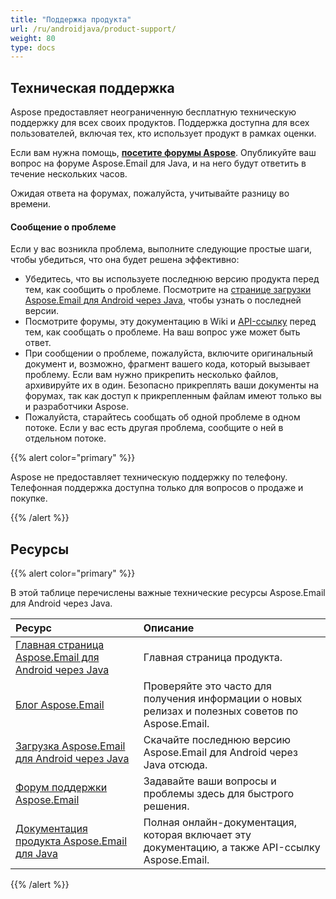 ```yaml
---
title: "Поддержка продукта"
url: /ru/androidjava/product-support/
weight: 80
type: docs
---
```


## **Техническая поддержка**

Aspose предоставляет неограниченную бесплатную техническую поддержку для всех своих продуктов. Поддержка доступна для всех пользователей, включая тех, кто использует продукт в рамках оценки.

Если вам нужна помощь, [**посетите форумы Aspose**](https://forum.aspose.com/c/email). Опубликуйте ваш вопрос на форуме Aspose.Email для Java, и на него будут ответить в течение нескольких часов.

Ожидая ответа на форумах, пожалуйста, учитывайте разницу во времени.
#### **Сообщение о проблеме**
Если у вас возникла проблема, выполните следующие простые шаги, чтобы убедиться, что она будет решена эффективно:

- Убедитесь, что вы используете последнюю версию продукта перед тем, как сообщить о проблеме. Посмотрите на [странице загрузки Aspose.Email для Android через Java](http://maven.aspose.com/repository/simple/ext-release-local/com/aspose/aspose-email/), чтобы узнать о последней версии.
- Посмотрите форумы, эту документацию в Wiki и [API-ссылку](https://apireference.aspose.com/java/email) перед тем, как сообщать о проблеме. На ваш вопрос уже может быть ответ.
- При сообщении о проблеме, пожалуйста, включите оригинальный документ и, возможно, фрагмент вашего кода, который вызывает проблему. Если вам нужно прикрепить несколько файлов, архивируйте их в один. Безопасно прикреплять ваши документы на форумах, так как доступ к прикрепленным файлам имеют только вы и разработчики Aspose.
- Пожалуйста, старайтесь сообщать об одной проблеме в одном потоке. Если у вас есть другая проблема, сообщите о ней в отдельном потоке.

{{% alert color="primary" %}} 

Aspose не предоставляет техническую поддержку по телефону. Телефонная поддержка доступна только для вопросов о продаже и покупке.

{{% /alert %}}

## **Ресурсы**

{{% alert color="primary" %}} 

В этой таблице перечислены важные технические ресурсы Aspose.Email для Android через Java.

|**Ресурс**|**Описание**|
| :- | :- |
|[Главная страница Aspose.Email для Android через Java](https://products.aspose.com/email/ru/android-java)|Главная страница продукта.|
|[Блог Aspose.Email](https://blog.aspose.com/category/aspose-products/aspose-email-product-family/)|Проверяйте это часто для получения информации о новых релизах и полезных советов по Aspose.Email.|
|[Загрузка Aspose.Email для Android через Java](https://downloads.aspose.com/email/androidjava)|Скачайте последнюю версию Aspose.Email для Android через Java отсюда.|
|[Форум поддержки Aspose.Email](https://forum.aspose.com/c/email)|Задавайте ваши вопросы и проблемы здесь для быстрого решения.|
|[Документация продукта Aspose.Email для Java](/email/java/)|Полная онлайн-документация, которая включает эту документацию, а также API-ссылку Aspose.Email.|
{{% /alert %}}